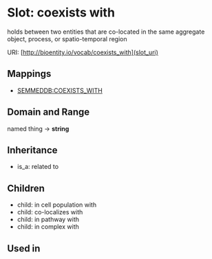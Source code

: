 # Slot: coexists with


holds between two entities that are co-located in the same aggregate object, process, or spatio-temporal region

URI: [http://bioentity.io/vocab/coexists_with](slot_uri)
## Mappings

 * [SEMMEDDB:COEXISTS_WITH](http://purl.obolibrary.org/obo/SEMMEDDB_COEXISTS_WITH)
## Domain and Range

named thing -> **string**
## Inheritance

 *  is_a: related to
## Children

 *  child: in cell population with
 *  child: co-localizes with
 *  child: in pathway with
 *  child: in complex with
## Used in

